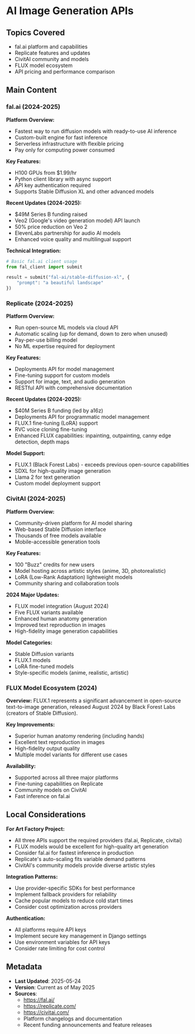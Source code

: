 # AI Image Generation APIs

## Topics Covered
- fal.ai platform and capabilities
- Replicate features and updates
- CivitAI community and models
- FLUX model ecosystem
- API pricing and performance comparison

## Main Content

### fal.ai (2024-2025)

**Platform Overview:**
- Fastest way to run diffusion models with ready-to-use AI inference
- Custom-built engine for fast inference
- Serverless infrastructure with flexible pricing
- Pay only for computing power consumed

**Key Features:**
- H100 GPUs from $1.99/hr
- Python client library with async support
- API key authentication required
- Supports Stable Diffusion XL and other advanced models

**Recent Updates (2024-2025):**
- $49M Series B funding raised
- Veo2 (Google's video generation model) API launch
- 50% price reduction on Veo 2
- ElevenLabs partnership for audio AI models
- Enhanced voice quality and multilingual support

**Technical Integration:**
```python
# Basic fal.ai client usage
from fal_client import submit

result = submit("fal-ai/stable-diffusion-xl", {
    "prompt": "a beautiful landscape"
})
```

### Replicate (2024-2025)

**Platform Overview:**
- Run open-source ML models via cloud API
- Automatic scaling (up for demand, down to zero when unused)
- Pay-per-use billing model
- No ML expertise required for deployment

**Key Features:**
- Deployments API for model management
- Fine-tuning support for custom models
- Support for image, text, and audio generation
- RESTful API with comprehensive documentation

**Recent Updates (2024-2025):**
- $40M Series B funding (led by a16z)
- Deployments API for programmatic model management
- FLUX.1 fine-tuning (LoRA) support
- RVC voice cloning fine-tuning
- Enhanced FLUX capabilities: inpainting, outpainting, canny edge detection, depth maps

**Model Support:**
- FLUX.1 (Black Forest Labs) - exceeds previous open-source capabilities
- SDXL for high-quality image generation
- Llama 2 for text generation
- Custom model deployment support

### CivitAI (2024-2025)

**Platform Overview:**
- Community-driven platform for AI model sharing
- Web-based Stable Diffusion interface
- Thousands of free models available
- Mobile-accessible generation tools

**Key Features:**
- 100 "Buzz" credits for new users
- Model hosting across artistic styles (anime, 3D, photorealistic)
- LoRA (Low-Rank Adaptation) lightweight models
- Community sharing and collaboration tools

**2024 Major Updates:**
- FLUX model integration (August 2024)
- Five FLUX variants available
- Enhanced human anatomy generation
- Improved text reproduction in images
- High-fidelity image generation capabilities

**Model Categories:**
- Stable Diffusion variants
- FLUX.1 models
- LoRA fine-tuned models
- Style-specific models (anime, realistic, artistic)

### FLUX Model Ecosystem (2024)

**Overview:**
FLUX.1 represents a significant advancement in open-source text-to-image generation, released August 2024 by Black Forest Labs (creators of Stable Diffusion).

**Key Improvements:**
- Superior human anatomy rendering (including hands)
- Excellent text reproduction in images
- High-fidelity output quality
- Multiple model variants for different use cases

**Availability:**
- Supported across all three major platforms
- Fine-tuning capabilities on Replicate
- Community models on CivitAI
- Fast inference on fal.ai

## Local Considerations

**For Art Factory Project:**
- All three APIs support the required providers (fal.ai, Replicate, civitai)
- FLUX models would be excellent for high-quality art generation
- Consider fal.ai for fastest inference in production
- Replicate's auto-scaling fits variable demand patterns
- CivitAI's community models provide diverse artistic styles

**Integration Patterns:**
- Use provider-specific SDKs for best performance
- Implement fallback providers for reliability
- Cache popular models to reduce cold start times
- Consider cost optimization across providers

**Authentication:**
- All platforms require API keys
- Implement secure key management in Django settings
- Use environment variables for API keys
- Consider rate limiting for cost control

## Metadata
- **Last Updated**: 2025-05-24
- **Version**: Current as of May 2025
- **Sources**: 
  - https://fal.ai/
  - https://replicate.com/
  - https://civitai.com/
  - Platform changelogs and documentation
  - Recent funding announcements and feature releases